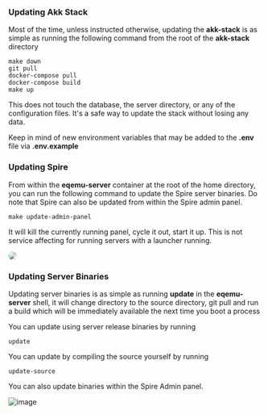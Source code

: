 ### Updating Akk Stack

Most of the time, unless instructed otherwise, updating the **akk-stack** is as simple as running the following command from the root of the **akk-stack** directory

```
make down
git pull
docker-compose pull
docker-compose build
make up
```

This does not touch the database, the server directory, or any of the configuration files. It's a safe way to update the stack without losing any data.

Keep in mind of new environment variables that may be added to the **.env** file via **.env.example**

### Updating Spire

From within the **eqemu-server** container at the root of the home directory, you can run the following command to update the Spire server binaries. Do note that Spire can also be updated from within the Spire admin panel.

```
make update-admin-panel
```

It will kill the currently running panel, cycle it out, start it up. This is not service affecting for running servers with a launcher running.

<img src="https://github.com/Akkadius/spire/assets/3319450/b0576ea5-0ce4-4062-a456-768985faca4b" style="border-radius: 10px">

### Updating Server Binaries

Updating server binaries is as simple as running **update** in the **eqemu-server** shell, it will change directory to the source directory, git pull and run a build which will be immediately available the next time you boot a process

You can update using server release binaries by running

```
update
```

You can update by compiling the source yourself by running

```
update-source
```

You can also update binaries within the Spire Admin panel. 

![image](https://github.com/Akkadius/akk-stack/assets/3319450/69b54e00-ede1-4c05-af72-3a2c50a592ca)